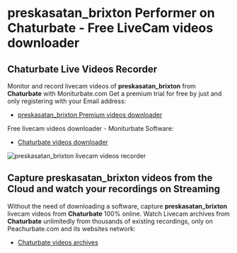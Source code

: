 # preskasatan_brixton Performer on Chaturbate - Free LiveCam videos downloader

## Chaturbate Live Videos Recorder

Monitor and record livecam videos of **preskasatan_brixton** from **Chaturbate** with Moniturbate.com
Get a premium trial for free by just and only registering with your Email address:
* [preskasatan_brixton Premium videos downloader](https://moniturbate.com/request-demo-licence-key.html)

Free livecam videos downloader - Moniturbate Software:
* [Chaturbate videos downloader](https://moniturbate.com/moniturbate-download-software.html)

![preskasatan_brixton livecam videos recorder](https://peachurnet.com/templates/moniturbate-software.png)


## Capture preskasatan_brixton videos from the Cloud and watch your recordings on Streaming

Without the need of downloading a software, capture **preskasatan_brixton** livecam videos from **Chaturbate** 100% online.
Watch Livecam archives from **Chaturbate** unlimitedly from thousands of existing recordings, only on Peachurbate.com and its websites network:
* [Chaturbate videos archives](https://peachurnet.com/)